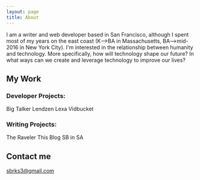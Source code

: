 ```yaml
---
layout: page
title: About
---
```


I am a writer and web developer based in San Francisco, although I spent most of my years on the east coast (K-->BA in Massachusetts, BA-->mid-2016 in New York City). I'm interested in the relationship between humanity and technology. More specifically, how will technology shape our future? In what ways can we create and leverage technology to improve our lives? 

## My Work
### Developer Projects:
Big Talker
Lendzen
Lexa
Vidbucket


### Writing Projects:
The Raveler
This Blog
SB in SA



## Contact me

[sbrks3@gmail.com](mailto:sbrks3@gmail.com)